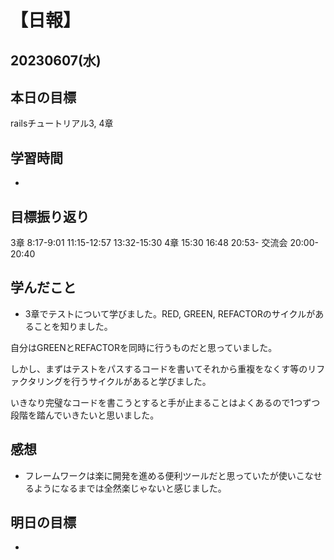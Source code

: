 # 【日報】
## 20230607(水)
## 本日の目標
railsチュートリアル3, 4章
## 学習時間
- 

## 目標振り返り
3章 8:17-9:01 11:15-12:57 13:32-15:30
4章 15:30 16:48 20:53-
交流会 20:00-20:40 

## 学んだこと
- 3章でテストについて学びました。RED, GREEN, REFACTORのサイクルがあることを知りました。

自分はGREENとREFACTORを同時に行うものだと思っていました。

しかし、まずはテストをパスするコードを書いてそれから重複をなくす等のリファクタリングを行うサイクルがあると学びました。

いきなり完璧なコードを書こうとすると手が止まることはよくあるので1つずつ段階を踏んでいきたいと思いました。

## 感想
- フレームワークは楽に開発を進める便利ツールだと思っていたが使いこなせるようになるまでは全然楽じゃないと感じました。

## 明日の目標
- 


